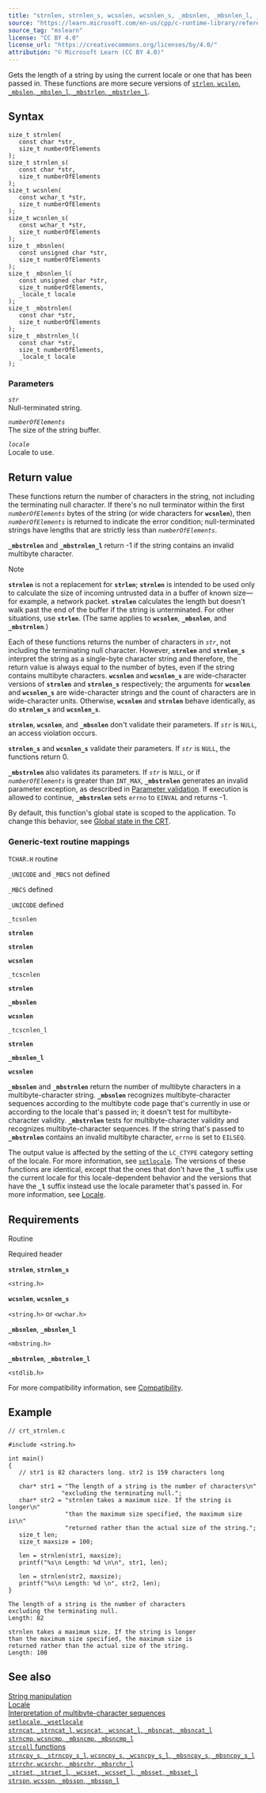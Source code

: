 ```yaml
---
title: "strnlen, strnlen_s, wcsnlen, wcsnlen_s, _mbsnlen, _mbsnlen_l, _mbstrnlen, _mbstrnlen_l"
source: "https://learn.microsoft.com/en-us/cpp/c-runtime-library/reference/strnlen-strnlen-s?view=msvc-170"
source_tag: "mslearn"
license: "CC BY 4.0"
license_url: "https://creativecommons.org/licenses/by/4.0/"
attribution: "© Microsoft Learn (CC BY 4.0)"
---
```

Gets the length of a string by using the current locale or one that has been passed in. These functions are more secure versions of [`strlen`, `wcslen`, `_mbslen`, `_mbslen_l`, `_mbstrlen`, `_mbstrlen_l`](https://learn.microsoft.com/en-us/cpp/c-runtime-library/reference/strlen-wcslen-mbslen-mbslen-l-mbstrlen-mbstrlen-l?view=msvc-170).

## Syntax

```
size_t strnlen(
   const char *str,
   size_t numberOfElements
);
size_t strnlen_s(
   const char *str,
   size_t numberOfElements
);
size_t wcsnlen(
   const wchar_t *str,
   size_t numberOfElements
);
size_t wcsnlen_s(
   const wchar_t *str,
   size_t numberOfElements
);
size_t _mbsnlen(
   const unsigned char *str,
   size_t numberOfElements
);
size_t _mbsnlen_l(
   const unsigned char *str,
   size_t numberOfElements,
   _locale_t locale
);
size_t _mbstrnlen(
   const char *str,
   size_t numberOfElements
);
size_t _mbstrnlen_l(
   const char *str,
   size_t numberOfElements,
   _locale_t locale
);
```

### Parameters

_`str`_  
Null-terminated string.

_`numberOfElements`_  
The size of the string buffer.

_`locale`_  
Locale to use.

## Return value

These functions return the number of characters in the string, not including the terminating null character. If there's no null terminator within the first _`numberOfElements`_ bytes of the string (or wide characters for **`wcsnlen`**), then _`numberOfElements`_ is returned to indicate the error condition; null-terminated strings have lengths that are strictly less than _`numberOfElements`_.

**`_mbstrnlen`** and **`_mbstrnlen_l`** return -1 if the string contains an invalid multibyte character.

Note

**`strnlen`** is not a replacement for **`strlen`**; **`strnlen`** is intended to be used only to calculate the size of incoming untrusted data in a buffer of known size—for example, a network packet. **`strnlen`** calculates the length but doesn't walk past the end of the buffer if the string is unterminated. For other situations, use **`strlen`**. (The same applies to **`wcsnlen`**, **`_mbsnlen`**, and **`_mbstrnlen`**.)

Each of these functions returns the number of characters in _`str`_, not including the terminating null character. However, **`strnlen`** and **`strnlen_s`** interpret the string as a single-byte character string and therefore, the return value is always equal to the number of bytes, even if the string contains multibyte characters. **`wcsnlen`** and **`wcsnlen_s`** are wide-character versions of **`strnlen`** and **`strnlen_s`** respectively; the arguments for **`wcsnlen`** and **`wcsnlen_s`** are wide-character strings and the count of characters are in wide-character units. Otherwise, **`wcsnlen`** and **`strnlen`** behave identically, as do **`strnlen_s`** and **`wcsnlen_s`**.

**`strnlen`**, **`wcsnlen`**, and **`_mbsnlen`** don't validate their parameters. If _`str`_ is `NULL`, an access violation occurs.

**`strnlen_s`** and **`wcsnlen_s`** validate their parameters. If _`str`_ is `NULL`, the functions return 0.

**`_mbstrnlen`** also validates its parameters. If _`str`_ is `NULL`, or if _`numberOfElements`_ is greater than `INT_MAX`, **`_mbstrnlen`** generates an invalid parameter exception, as described in [Parameter validation](https://learn.microsoft.com/en-us/cpp/c-runtime-library/parameter-validation?view=msvc-170). If execution is allowed to continue, **`_mbstrnlen`** sets `errno` to `EINVAL` and returns -1.

By default, this function's global state is scoped to the application. To change this behavior, see [Global state in the CRT](https://learn.microsoft.com/en-us/cpp/c-runtime-library/global-state?view=msvc-170).

### Generic-text routine mappings

`TCHAR.H` routine

`_UNICODE` and `_MBCS` not defined

`_MBCS` defined

`_UNICODE` defined

`_tcsnlen`

**`strnlen`**

**`strnlen`**

**`wcsnlen`**

`_tcscnlen`

**`strnlen`**

**`_mbsnlen`**

**`wcsnlen`**

`_tcscnlen_l`

**`strnlen`**

**`_mbsnlen_l`**

**`wcsnlen`**

**`_mbsnlen`** and **`_mbstrnlen`** return the number of multibyte characters in a multibyte-character string. **`_mbsnlen`** recognizes multibyte-character sequences according to the multibyte code page that's currently in use or according to the locale that's passed in; it doesn't test for multibyte-character validity. **`_mbstrnlen`** tests for multibyte-character validity and recognizes multibyte-character sequences. If the string that's passed to **`_mbstrnlen`** contains an invalid multibyte character, `errno` is set to `EILSEQ`.

The output value is affected by the setting of the `LC_CTYPE` category setting of the locale. For more information, see [`setlocale`](https://learn.microsoft.com/en-us/cpp/c-runtime-library/reference/setlocale-wsetlocale?view=msvc-170). The versions of these functions are identical, except that the ones that don't have the **`_l`** suffix use the current locale for this locale-dependent behavior and the versions that have the **`_l`** suffix instead use the locale parameter that's passed in. For more information, see [Locale](https://learn.microsoft.com/en-us/cpp/c-runtime-library/locale?view=msvc-170).

## Requirements

Routine

Required header

**`strnlen`**, **`strnlen_s`**

`<string.h>`

**`wcsnlen`**, **`wcsnlen_s`**

`<string.h>` or `<wchar.h>`

**`_mbsnlen`**, **`_mbsnlen_l`**

`<mbstring.h>`

**`_mbstrnlen`**, **`_mbstrnlen_l`**

`<stdlib.h>`

For more compatibility information, see [Compatibility](https://learn.microsoft.com/en-us/cpp/c-runtime-library/compatibility?view=msvc-170).

## Example

```
// crt_strnlen.c

#include <string.h>

int main()
{
   // str1 is 82 characters long. str2 is 159 characters long

   char* str1 = "The length of a string is the number of characters\n"
               "excluding the terminating null.";
   char* str2 = "strnlen takes a maximum size. If the string is longer\n"
                "than the maximum size specified, the maximum size is\n"
                "returned rather than the actual size of the string.";
   size_t len;
   size_t maxsize = 100;

   len = strnlen(str1, maxsize);
   printf("%s\n Length: %d \n\n", str1, len);

   len = strnlen(str2, maxsize);
   printf("%s\n Length: %d \n", str2, len);
}
```

```
The length of a string is the number of characters
excluding the terminating null.
Length: 82

strnlen takes a maximum size. If the string is longer
than the maximum size specified, the maximum size is
returned rather than the actual size of the string.
Length: 100
```

## See also

[String manipulation](https://learn.microsoft.com/en-us/cpp/c-runtime-library/string-manipulation-crt?view=msvc-170)  
[Locale](https://learn.microsoft.com/en-us/cpp/c-runtime-library/locale?view=msvc-170)  
[Interpretation of multibyte-character sequences](https://learn.microsoft.com/en-us/cpp/c-runtime-library/interpretation-of-multibyte-character-sequences?view=msvc-170)  
[`setlocale`, `_wsetlocale`](https://learn.microsoft.com/en-us/cpp/c-runtime-library/reference/setlocale-wsetlocale?view=msvc-170)  
[`strncat`, `_strncat_l`, `wcsncat`, `_wcsncat_l`, `_mbsncat`, `_mbsncat_l`](https://learn.microsoft.com/en-us/cpp/c-runtime-library/reference/strncat-strncat-l-wcsncat-wcsncat-l-mbsncat-mbsncat-l?view=msvc-170)  
[`strncmp`, `wcsncmp`, `_mbsncmp`, `_mbsncmp_l`](https://learn.microsoft.com/en-us/cpp/c-runtime-library/reference/strncmp-wcsncmp-mbsncmp-mbsncmp-l?view=msvc-170)  
[`strcoll` functions](https://learn.microsoft.com/en-us/cpp/c-runtime-library/strcoll-functions?view=msvc-170)  
[`strncpy_s`, `_strncpy_s_l`, `wcsncpy_s`, `_wcsncpy_s_l`, `_mbsncpy_s`, `_mbsncpy_s_l`](https://learn.microsoft.com/en-us/cpp/c-runtime-library/reference/strncpy-s-strncpy-s-l-wcsncpy-s-wcsncpy-s-l-mbsncpy-s-mbsncpy-s-l?view=msvc-170)  
[`strrchr`, `wcsrchr`, `_mbsrchr`, `_mbsrchr_l`](https://learn.microsoft.com/en-us/cpp/c-runtime-library/reference/strrchr-wcsrchr-mbsrchr-mbsrchr-l?view=msvc-170)  
[`_strset`, `_strset_l`, `_wcsset`, `_wcsset_l`, `_mbsset`, `_mbsset_l`](https://learn.microsoft.com/en-us/cpp/c-runtime-library/reference/strset-strset-l-wcsset-wcsset-l-mbsset-mbsset-l?view=msvc-170)  
[`strspn`, `wcsspn`, `_mbsspn`, `_mbsspn_l`](https://learn.microsoft.com/en-us/cpp/c-runtime-library/reference/strspn-wcsspn-mbsspn-mbsspn-l?view=msvc-170)